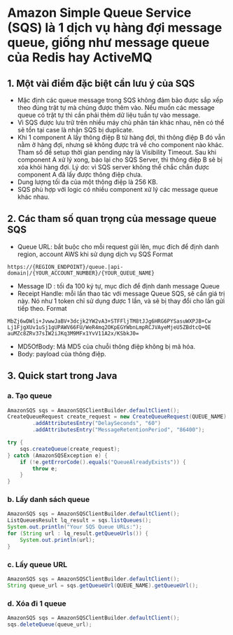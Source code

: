 # Amazon Simple Queue Service (SQS) là 1 dịch vụ hàng đợi message queue, giống như message queue của Redis hay ActiveMQ

## 1. Một vài điểm đặc biệt cần lưu ý của SQS
-	Mặc định các queue message trong SQS không đảm bảo được sắp xếp theo đúng trật tự mà chúng được thêm vào. Nếu muốn các message queue có trật tự thì cần phải thêm dữ liệu tuần tự vào message.
-	Vì SQS được lưu trữ trên nhiều máy chủ phân tán khác nhau, nên có thể sẽ tồn tại case là nhận SQS bị duplicate.
- Khi 1 component A lấy thông điệp B từ hàng đợi, thì thông điệp B đó vẫn nằm ở hàng đợi, nhưng sẽ không được trả về cho component nào khác. Tham số để setup thời gian pending này là Visibility Timeout. Sau khi component A xử lý xong, báo lại cho SQS Server, thì thông điệp B sẽ bị xóa khỏi hàng đợi. 
Lý do: vì SQS server không thể chắc chắn được component A đã lấy được thông điệp chưa.
- Dung lượng tối đa của một thông điệp là 256 KB.
- SQS phù hợp với logic có nhiều component xử lý các message queue khác nhau.

## 2. Các tham số quan trọng của message queue SQS
- Queue URL: bắt buộc cho mỗi request gửi lên, mục đích để định danh region, account AWS khi sử dụng dịch vụ SQS
Format
```
https://{REGION_ENDPOINT}/queue.|api-domain|/{YOUR_ACCOUNT_NUMBER}/{YOUR_QUEUE_NAME}
```
- Message ID : tối đa 100 ký tự, mục đích để định danh message Queue
-	Receipt Handle: mỗi lần thao tác với message Queue SQS, sẽ cần giá trị này. Nó như 1 token chỉ sử dụng được 1 lần, và sẽ bị thay đổi cho lần gửi tiếp theo. 
Format
```
MbZj6wDWli+JvwwJaBV+3dcjk2YW2vA3+STFFljTM8tJJg6HRG6PYSasuWXPJB+Cw
Lj1FjgXUv1uSj1gUPAWV66FU/WeR4mq2OKpEGYWbnLmpRCJVAyeMjeU5ZBdtcQ+QE
auMZc8ZRv37sIW2iJKq3M9MFx1YvV11A2x/KSbkJ0=
```
- MD5OfBody: Mã MD5 của chuỗi thông điệp không bị mã hóa.
- Body: payload của thông điệp.

## 3. Quick start trong Java
### a. Tạo queue
```java
AmazonSQS sqs = AmazonSQSClientBuilder.defaultClient();
CreateQueueRequest create_request = new CreateQueueRequest(QUEUE_NAME)
        .addAttributesEntry("DelaySeconds", "60")
        .addAttributesEntry("MessageRetentionPeriod", "86400");

try {
    sqs.createQueue(create_request);
} catch (AmazonSQSException e) {
    if (!e.getErrorCode().equals("QueueAlreadyExists")) {
        throw e;
    }
}
```

### b. Lấy danh sách queue
```java
AmazonSQS sqs = AmazonSQSClientBuilder.defaultClient();
ListQueuesResult lq_result = sqs.listQueues();
System.out.println("Your SQS Queue URLs:");
for (String url : lq_result.getQueueUrls()) {
    System.out.println(url);
}
```

### c. Lấy queue URL
```java
AmazonSQS sqs = AmazonSQSClientBuilder.defaultClient();
String queue_url = sqs.getQueueUrl(QUEUE_NAME).getQueueUrl();
```

### d. Xóa đi 1 queue
```java
AmazonSQS sqs = AmazonSQSClientBuilder.defaultClient();
sqs.deleteQueue(queue_url);
```
